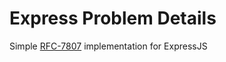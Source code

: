 # Express Problem Details

Simple [RFC-7807](https://datatracker.ietf.org/doc/html/rfc7807 "rfc7807") implementation for ExpressJS
